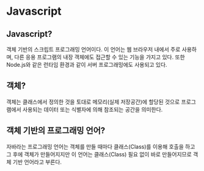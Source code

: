 # Javascript

## Javascript?

객체 기반의 스크립트 프로그래밍 언어이다. 이 언어는 웹 브라우저 내에서 주로 사용하며, 다른 응용 프로그램의 내장 객체에도 접근할 수 있는 기능을 가지고 있다. 또한 Node.js와 같은 런타임 환경과 같이 서버 프로그래밍에도 사용되고 있다.

## 객체?

객체는 클래스에서 정의한 것을 토대로 메모리\(실제 저장공간\)에 할당된 것으로 프로그램에서 사용되는 데이터 또는 식별자에 의해 참조되는 공간을 의미한다.

## 객체 기반의 프로그래밍 언어? 

 자바라는 프로그래밍 언어는 객체를 만들 때마다 클래스\(Class\)를 이용해 호출을 하고 그 후에 객체가 만들어지지만 이 언어는 클래스\(Class\) 필요 없이 바로 만들어지므로 객체 기반 언어라고 부른다. 



